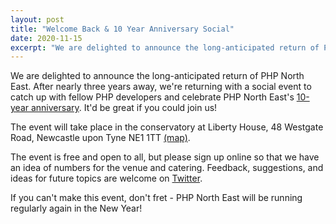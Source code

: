 ```yaml
---
layout: post
title: "Welcome Back & 10 Year Anniversary Social"
date: 2020-11-15
excerpt: "We are delighted to announce the long-anticipated return of PHP North East. After nearly three years away"
---
```

We are delighted to announce the long-anticipated return of PHP North East. After nearly three years away, we're returning with a social event to catch up with fellow PHP developers and celebrate PHP North East's [10-year anniversary](https://twitter.com/phpne/status/1361772774725988357). It'd be great if you could join us!

The event will take place in the conservatory at Liberty House, 48 Westgate Road, Newcastle upon Tyne NE1 1TT [(map)](https://goo.gl/maps/4inS7GQ75DrPcRAa7).

The event is free and open to all, but please sign up online so that we have an idea of numbers for the venue and catering. Feedback, suggestions, and ideas for future topics are welcome on [Twitter](https://twitter.com/phpne).

If you can't make this event, don't fret - PHP North East will be running regularly again in the New Year!
